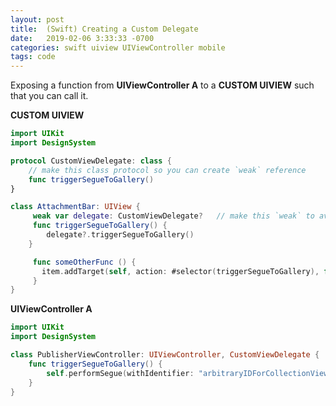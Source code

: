 ```yaml
---
layout: post
title:  (Swift) Creating a Custom Delegate
date:   2019-02-06 3:33:33 -0700
categories: swift uiview UIViewController mobile
tags: code
---
```


Exposing a function from **UIViewController A** to a **CUSTOM UIVIEW** such that you can call it.

**CUSTOM UIVIEW**

```swift
import UIKit
import DesignSystem

protocol CustomViewDelegate: class {
    // make this class protocol so you can create `weak` reference
    func triggerSegueToGallery()
}

class AttachmentBar: UIView {
     weak var delegate: CustomViewDelegate?   // make this `weak` to avoid strong reference cycle b/w view controller and its views
     func triggerSegueToGallery() {
        delegate?.triggerSegueToGallery()
    }

     func someOtherFunc () {
       item.addTarget(self, action: #selector(triggerSegueToGallery), for: .touchUpInside)
     }
}
```

**UIViewController A**

```swift
import UIKit
import DesignSystem

class PublisherViewController: UIViewController, CustomViewDelegate {
    func triggerSegueToGallery() {
        self.performSegue(withIdentifier: "arbitraryIDForCollectionView", sender: self)
    }
}
```
